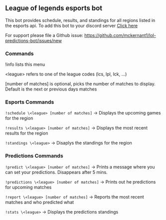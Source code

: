 ## League of legends esports bot
This bot provides schedule, results, and standings for all regions listed in the esports api.
To add this bot to your discord server [Click here](https://discord.com/api/oauth2/authorize?client_id=725169546633281628&permissions=2112&scope=bot)

For support please file a Github issue: https://github.com/mckernant1/lol-predictions-bot/issues/new

### Commands
!info lists this menu

\<league\> refers to one of the league codes (lcs, lpl, lck, ...) 

[number of matches] is optional, picks the number of matches to display. Default is the next or previous days matches

### Esports Commands
`!schedule \<league> [number of matches]` -> Displays the upcoming games for the region

`!results \<league> [number of matches]` -> Displays the most recent results for the region 

`!standings \<league>` -> Disaplys the standings for the region 

### Predictions Commands
`!predict \<league> [number of matches]` -> Prints a message where you can set your predictions. Disappears after 5 mins.

`!predictions \<league> [number of matches]` -> Prints out he predictions for upcoming matches

`!report \<league> [number of matches]` -> Reports the most recent matches and who predicted what

`!stats \<league>` -> Displays the predictions standings
